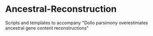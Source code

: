 # Ancestral-Reconstruction
Scripts and templates to accompany "Dollo parsimony overestimates ancestral gene content reconstructions"
